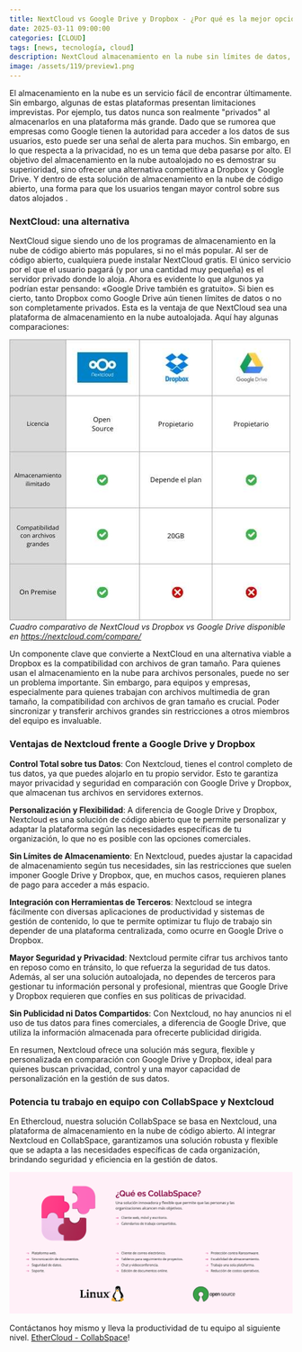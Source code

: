 ```yaml
---
title: NextCloud vs Google Drive y Dropbox - ¿Por qué es la mejor opción?
date: 2025-03-11 09:00:00 
categories: [CLOUD]
tags: [news, tecnología, cloud]
description: NextCloud almacenamiento en la nube sin límites de datos, mayor privacidad y control total, además de ser de código abierto y autoalojado. 
image: /assets/119/preview1.png
---
```


El almacenamiento en la nube es un servicio fácil de encontrar últimamente. Sin embargo, algunas de estas plataformas presentan limitaciones imprevistas. Por ejemplo, tus datos nunca son realmente "privados" al almacenarlos en una plataforma más grande. Dado que se rumorea que empresas como Google tienen la autoridad para acceder a los datos de sus usuarios, esto puede ser una señal de alerta para muchos. 
Sin embargo, en lo que respecta a la privacidad, no es un tema que deba pasarse por alto. El objetivo del almacenamiento en la nube autoalojado no es demostrar su superioridad, sino ofrecer una alternativa competitiva a Dropbox y Google Drive. Y dentro de esta solución de almacenamiento en la nube de código abierto, una forma para que los usuarios tengan mayor control sobre sus datos alojados .

### NextCloud: una alternativa

NextCloud sigue siendo uno de los programas de almacenamiento en la nube de código abierto más populares, si no el más popular. Al ser de código abierto, cualquiera puede instalar NextCloud gratis. El único servicio por el que el usuario pagará (y por una cantidad muy pequeña) es el servidor privado donde lo aloja. Ahora es evidente lo que algunos ya podrían estar pensando: «Google Drive también es gratuito». Si bien es cierto, tanto Dropbox como Google Drive aún tienen límites de datos o no son completamente privados. Esta es la ventaja de que NextCloud sea una plataforma de almacenamiento en la nube autoalojada. Aquí hay algunas comparaciones:

![Imagen 01](/assets/119/119-01.jpg)
*Cuadro comparativo de NextCloud vs Dropbox vs Google Drive disponible en https://nextcloud.com/compare/*

Un componente clave que convierte a NextCloud en una alternativa viable a Dropbox es la compatibilidad con archivos de gran tamaño. Para quienes usan el almacenamiento en la nube para archivos personales, puede no ser un problema importante. Sin embargo, para equipos y empresas, especialmente para quienes trabajan con archivos multimedia de gran tamaño, la compatibilidad con archivos de gran tamaño es crucial. Poder sincronizar y transferir archivos grandes sin restricciones a otros miembros del equipo es invaluable.

### Ventajas de Nextcloud frente a Google Drive y Dropbox

**Control Total sobre tus Datos**: Con Nextcloud, tienes el control completo de tus datos, ya que puedes alojarlo en tu propio servidor. Esto te garantiza mayor privacidad y seguridad en comparación con Google Drive y Dropbox, que almacenan tus archivos en servidores externos.

**Personalización y Flexibilidad**: A diferencia de Google Drive y Dropbox, Nextcloud es una solución de código abierto que te permite personalizar y adaptar la plataforma según las necesidades específicas de tu organización, lo que no es posible con las opciones comerciales.

**Sin Límites de Almacenamiento**: En Nextcloud, puedes ajustar la capacidad de almacenamiento según tus necesidades, sin las restricciones que suelen imponer Google Drive y Dropbox, que, en muchos casos, requieren planes de pago para acceder a más espacio.

**Integración con Herramientas de Terceros**: Nextcloud se integra fácilmente con diversas aplicaciones de productividad y sistemas de gestión de contenido, lo que te permite optimizar tu flujo de trabajo sin depender de una plataforma centralizada, como ocurre en Google Drive o Dropbox.

**Mayor Seguridad y Privacidad**: Nextcloud permite cifrar tus archivos tanto en reposo como en tránsito, lo que refuerza la seguridad de tus datos. Además, al ser una solución autoalojada, no dependes de terceros para gestionar tu información personal y profesional, mientras que Google Drive y Dropbox requieren que confíes en sus políticas de privacidad.

**Sin Publicidad ni Datos Compartidos**: Con Nextcloud, no hay anuncios ni el uso de tus datos para fines comerciales, a diferencia de Google Drive, que utiliza la información almacenada para ofrecerte publicidad dirigida.

En resumen, Nextcloud ofrece una solución más segura, flexible y personalizada en comparación con Google Drive y Dropbox, ideal para quienes buscan privacidad, control y una mayor capacidad de personalización en la gestión de sus datos.

### Potencia tu trabajo en equipo con CollabSpace y Nextcloud

En Ethercloud, nuestra solución CollabSpace se basa en Nextcloud, una plataforma de almacenamiento en la nube de código abierto. Al integrar Nextcloud en CollabSpace, garantizamos una solución robusta y flexible que se adapta a las necesidades específicas de cada organización, brindando seguridad y eficiencia en la gestión de datos.

![Imagen 01](/assets/119/119-05.png)

Contáctanos hoy mismo y lleva la productividad de tu equipo al siguiente nivel. [EtherCloud - CollabSpace](https://ethercloud.mx/)! 


